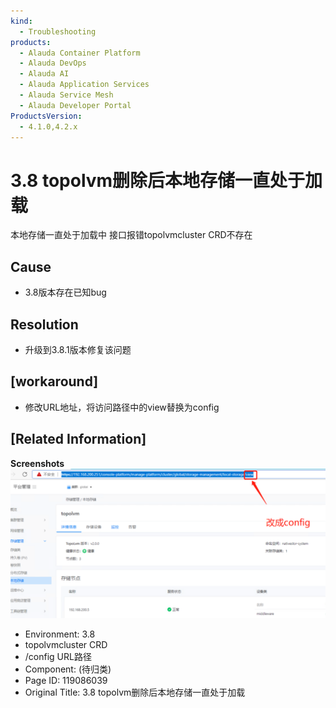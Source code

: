 ```yaml
---
kind:
  - Troubleshooting
products:
  - Alauda Container Platform
  - Alauda DevOps
  - Alauda AI
  - Alauda Application Services
  - Alauda Service Mesh
  - Alauda Developer Portal
ProductsVersion:
  - 4.1.0,4.2.x
---
```

<!-- A type of document that involves encountering a fault, diagnosing it, performing root cause analysis, and providing solutions. -->

# 3.8 topolvm删除后本地存储一直处于加载

本地存储一直处于加载中 接口报错topolvmcluster CRD不存在

## Cause
- 3.8版本存在已知bug

## Resolution
- 升级到3.8.1版本修复该问题

## [workaround]
- 修改URL地址，将访问路径中的view替换为config

## [Related Information]
**Screenshots**
![image_1655475531887_uoing.png](assets/3-8-topolvmshan-chu-hou-ben-di-cun-chu-yi-zhi-chu-yu-jia-zai/image_1655475531887_uoing.png)
- Environment: 3.8
- topolvmcluster CRD
- /config URL路径
- Component: (待归类)
- Page ID: 119086039
- Original Title: 3.8 topolvm删除后本地存储一直处于加载
